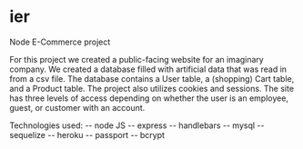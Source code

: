 # ier
Node E-Commerce project

For this project we created a public-facing website for an imaginary company. We created a database filled with artificial
data that was read in from a csv file. The database contains a User table, a (shopping) Cart table, and 
a Product table. The project also utilizes cookies and sessions. The site has three levels of access depending on whether
the user is an employee, guest, or customer with an account.

Technologies used:
-- node JS
-- express
-- handlebars
-- mysql
-- sequelize
-- heroku
-- passport
-- bcrypt



